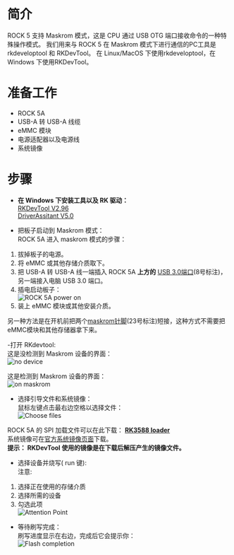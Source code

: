 ﻿---
sidebar_label: '通过 RKDevTool 工具线刷系统'
sidebar_position: 36
---

# 简介

ROCK 5 支持 Maskrom 模式，这是 CPU 通过 USB OTG 端口接收命令的一种特殊操作模式。
我们用来与 ROCK 5 在 Maskrom 模式下进行通信的PC工具是 rkdeveloptool 和 RKDevTool。
在 Linux/MacOS 下使用rkdeveloptool，在 Windows 下使用RKDevTool。

# 准备工作

- ROCK 5A
- USB-A 转 USB-A 线缆
- eMMC 模块
- 电源适配器以及电源线
- 系统镜像

# 步骤

- **在 Windows 下安装工具以及 RK 驱动：**  
[RKDevTool V2.96](https://dl.radxa.com/tools/windows/RKDevTool_Release_v2.96-20221121.rar)  
[DriverAssitant V5.0](https://dl.radxa.com/tools/windows/DriverAssitant_v5.0.zip)  

- 把板子启动到 Maskrom 模式：  
ROCK 5A 进入 maskrom 模式的步骤：  
1. 拔掉板子的电源。  
2. 将 eMMC 或其他存储介质取下。  
3. 把 USB-A 转 USB-A 线一端插入 ROCK 5A **上方的** [USB 3.0端口](../getting-started/overview)(8号标注)， 另一端接入电脑 USB 3.0 端口。  
4. 插电启动板子：  
![ROCK 5A power on](/img/rock5a/rock5a-OTG.webp)  
5. 装上 eMMC 模块或其他安装介质。

另一种方法是在开机前把两个[maskrom针脚](../getting-started/overview)(23号标注)短接，这种方式不需要把eMMC模块和其他存储器拿下来。 

-打开 RKdevtool:  
这是没检测到 Maskrom 设备的界面：  
![no device](/img/rock5a/no-device.webp)  

这是检测到 Maskrom 设备的界面：  
![on maskrom](/img/rock5a/on-maskrom.webp)  

- 选择引导文件和系统镜像：  
鼠标左键点击最右边空格以选择文件：  
![Choose files](/img/rock5a/choose-files.webp)  

ROCK 5A 的 SPI 加载文件可以在此下载： **[RK3588 loader](https://dl.radxa.com/rock5/sw/images/loader/rock-5b/rk3588_spl_loader_v1.08.111.bin)**  
系统镜像可在[官方系统镜像页面](../../official-images)下载。  
**提示： RKDevTool 使用的镜像是在下载后解压产生的镜像文件。**

- 选择设备并烧写( run 键):  
注意:  
1. 选择正在使用的存储介质  
2. 选择所需的设备  
3. 勾选此项  
![Attention Point](/img/rock5a/attention-point.webp)

- 等待刷写完成：  
刷写进度显示在右边，完成后它会提示你：  
![Flash completion](/img/rock5a/completion.webp)



